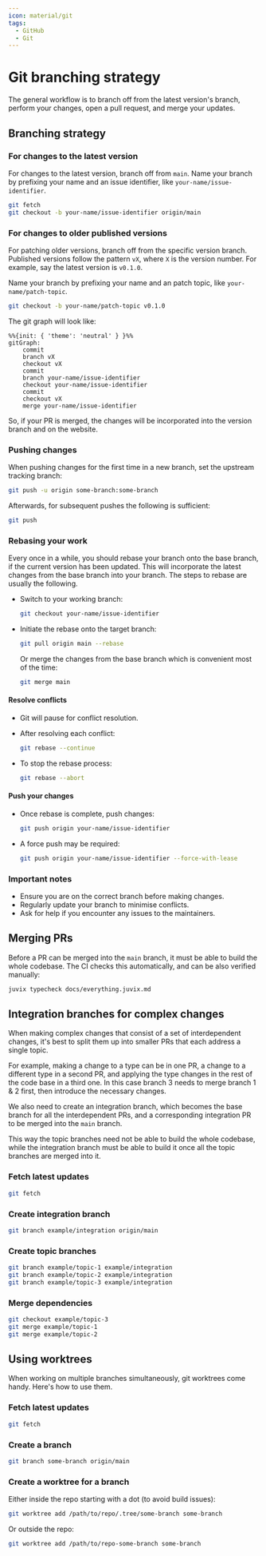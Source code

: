```yaml
---
icon: material/git
tags:
  - GitHub
  - Git
---
```


# Git branching strategy

The general workflow is to branch off from the latest version's branch, perform
your changes, open a pull request, and merge your updates.

## Branching strategy

### For changes to the latest version

For changes to the latest version, branch off from `main`. Name your branch by
prefixing your name and an issue identifier, like `your-name/issue-identifier`.

```bash
git fetch
git checkout -b your-name/issue-identifier origin/main
```

### For changes to older published versions

For patching older versions, branch off from the specific version branch.
Published versions follow the pattern `vX`, where `X` is the version number.
For example, say the latest version is `v0.1.0`.

Name your branch by prefixing your name and an patch topic, like
`your-name/patch-topic`.

```bash
git checkout -b your-name/patch-topic v0.1.0
```

The git graph will look like:

```mermaid
%%{init: { 'theme': 'neutral' } }%%
gitGraph:
    commit
    branch vX
    checkout vX
    commit
    branch your-name/issue-identifier
    checkout your-name/issue-identifier
    commit
    checkout vX
    merge your-name/issue-identifier
```

So, if your PR is merged, the changes will be incorporated into the version
branch and on the website.

### Pushing changes

When pushing changes for the first time in a new branch, set the upstream tracking branch:

```bash
git push -u origin some-branch:some-branch
```

Afterwards, for subsequent pushes the following is sufficient:
```bash
git push
```

### Rebasing your work

Every once in a while, you should rebase your branch onto the base branch,
if the current version has been updated. This will incorporate the latest
changes from the base branch into your branch. The steps to rebase are usually
the following.

- Switch to your working branch:

    ```bash
    git checkout your-name/issue-identifier
    ```

- Initiate the rebase onto the target branch:

    ```bash
    git pull origin main --rebase
    ```

    Or merge the changes from the base branch which is convenient most of the
    time:

    ```bash
    git merge main
    ```

#### Resolve conflicts

- Git will pause for conflict resolution.
- After resolving each conflict:

  ```bash
  git rebase --continue
  ```

- To stop the rebase process:

  ```bash
  git rebase --abort
  ```

#### Push your changes

- Once rebase is complete, push changes:

    ```bash
    git push origin your-name/issue-identifier
    ```

- A force push may be required:

    ```bash
    git push origin your-name/issue-identifier --force-with-lease
    ```

### Important notes

- Ensure you are on the correct branch before making changes.
- Regularly update your branch to minimise conflicts.
- Ask for help if you encounter any issues to the maintainers.

## Merging PRs

Before a PR can be merged into the `main` branch, it must be able to build the whole codebase.
The CI checks this automatically, and can be also verified manually:

```bash
juvix typecheck docs/everything.juvix.md
```

## Integration branches for complex changes

When making complex changes that consist of a set of interdependent changes,
it's best to split them up into smaller PRs that each address a single topic.

For example, making a change to a type can be in one PR,
a change to a different type in a second PR,
and applying the type changes in the rest of the code base in a third one.
In this case branch 3 needs to merge branch 1 & 2 first,
then introduce the necessary changes.

We also need to create an integration branch,
which becomes the base branch for all the interdependent PRs,
and a corresponding integration PR to be merged into the `main` branch.

This way the topic branches need not be able to build the whole codebase,
while the integration branch must be able to build it
once all the topic branches are merged into it.

### Fetch latest updates

```bash
git fetch
```

### Create integration branch

```bash
git branch example/integration origin/main
```

### Create topic branches

```bash
git branch example/topic-1 example/integration
git branch example/topic-2 example/integration
git branch example/topic-3 example/integration
```

### Merge dependencies

```bash
git checkout example/topic-3
git merge example/topic-1
git merge example/topic-2
```

## Using worktrees

When working on multiple branches simultaneously, git worktrees come handy.
Here's how to use them.

### Fetch latest updates

```bash
git fetch
```

### Create a branch

```bash
git branch some-branch origin/main
```

### Create a worktree for a branch

Either inside the repo starting with a dot (to avoid build issues):
```bash
git worktree add /path/to/repo/.tree/some-branch some-branch
```

Or outside the repo:
```bash
git worktree add /path/to/repo-some-branch some-branch
```
